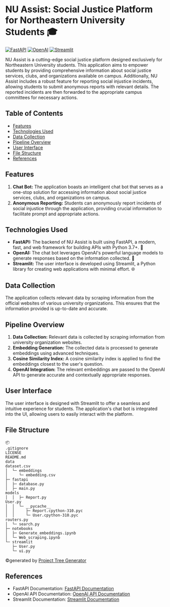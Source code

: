 # NU Assist: Social Justice Platform for Northeastern University Students 🎓

[![FastAPI](https://img.shields.io/badge/FastAPI-Modern-green)](https://fastapi.tiangolo.com/)
[![OpenAI](https://img.shields.io/badge/OpenAI-Powerful-blue)](https://beta.openai.com/docs/)
[![Streamlit](https://img.shields.io/badge/Streamlit-User%20Friendly-orange)](https://docs.streamlit.io/)

NU Assist is a cutting-edge social justice platform designed exclusively for Northeastern University students. This application aims to empower students by providing comprehensive information about social justice services, clubs, and organizations available on campus. Additionally, NU Assist includes a robust feature for reporting social injustice incidents, allowing students to submit anonymous reports with relevant details. The reported incidents are then forwarded to the appropriate campus committees for necessary actions.

## Table of Contents
- [Features](#features)
- [Technologies Used](#technologies-used)
- [Data Collection](#data-collection)
- [Pipeline Overview](#pipeline-overview)
- [User Interface](#user-interface)
- [File Structure](#file-structure)
- [References](#references)

## Features
1. **Chat Bot:** The application boasts an intelligent chat bot that serves as a one-stop solution for accessing information about social justice services, clubs, and organizations on campus.
2. **Anonymous Reporting:** Students can anonymously report incidents of social injustice through the application, providing crucial information to facilitate prompt and appropriate actions.

## Technologies Used
- **FastAPI:** The backend of NU Assist is built using FastAPI, a modern, fast, and web framework for building APIs with Python 3.7+. 🚀
- **OpenAI:** The chat bot leverages OpenAI's powerful language models to generate responses based on the information collected. 🤖
- **Streamlit:** The user interface is developed using Streamlit, a Python library for creating web applications with minimal effort. 🌐

## Data Collection
The application collects relevant data by scraping information from the official websites of various university organizations. This ensures that the information provided is up-to-date and accurate.

## Pipeline Overview
1. **Data Collection:** Relevant data is collected by scraping information from university organization websites.
2. **Embedding Generation:** The collected data is processed to generate embeddings using advanced techniques.
3. **Cosine Similarity Index:** A cosine similarity index is applied to find the embeddings closest to the user's question.
4. **OpenAI Integration:** The relevant embeddings are passed to the OpenAI API to generate accurate and contextually appropriate responses.

## User Interface
The user interface is designed with Streamlit to offer a seamless and intuitive experience for students. The application's chat bot is integrated into the UI, allowing users to easily interact with the platform.

## File Structure

```
📦 
.gitignore
LICENSE
README.md
data
dataset.csv
│  └─ embeddings
│     └─ embedding.csv
├─ fastapi
│  ├─ database.py
│  ├─ main.py
models
│  │  ├─ Report.py
User.py
│  │  └─ __pycache__
│  │     ├─ Report.cpython-310.pyc
│  │     └─ User.cpython-310.pyc
routers.py
│  └─ search.py
├─ notebooks
│  ├─ Generate_embeddings.ipynb
│  └─ Web_scraping.ipynb
└─ streamlit
   ├─ User.py
   └─ ui.py
```
©generated by [Project Tree Generator](https://woochanleee.github.io/project-tree-generator)

## References
- FastAPI Documentation: [FastAPI Documentation](https://fastapi.tiangolo.com/)
- OpenAI API Documentation: [OpenAI API Documentation](https://beta.openai.com/docs/)
- Streamlit Documentation: [Streamlit Documentation](https://docs.streamlit.io/)

